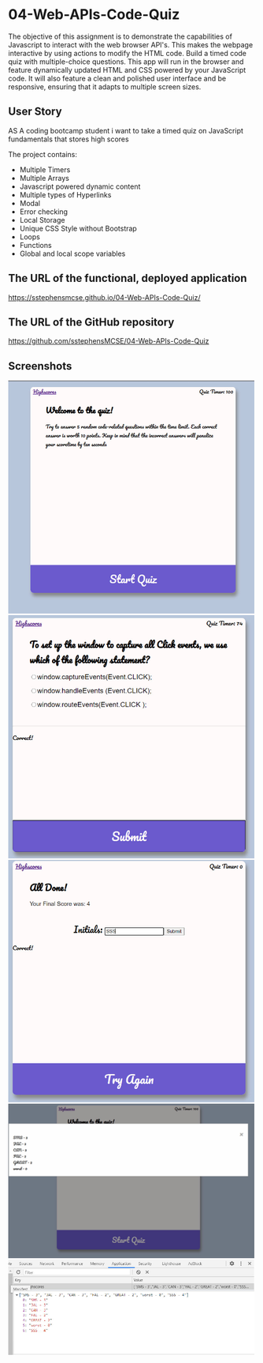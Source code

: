 # 04-Web-APIs-Code-Quiz

The objective of this assignment is to demonstrate the capabilities of Javascript to interact with the web browser API's. This makes the webpage interactive by using actions to modify the HTML code. Build a timed code quiz with multiple-choice questions. This app will run in the browser and feature dynamically updated HTML and CSS powered by your JavaScript code. It will also feature a clean and polished user interface and be responsive, ensuring that it adapts to multiple screen sizes.

## User Story
AS A coding bootcamp student i want to take a timed quiz on JavaScript fundamentals that stores high scores

The project contains:
* Multiple Timers
* Multiple Arrays
* Javascript powered dynamic content
* Multiple types of Hyperlinks
* Modal
* Error checking
* Local Storage
* Unique CSS Style without Bootstrap
* Loops
* Functions
* Global and local scope variables

## The URL of the functional, deployed application
https://sstephensmcse.github.io/04-Web-APIs-Code-Quiz/

## The URL of the GitHub repository
https://github.com/sstephensMCSE/04-Web-APIs-Code-Quiz

## Screenshots

<img src="https://github.com/sstephensMCSE/04-Web-APIs-Code-Quiz/blob/main/assets/welcome.jpg" width="500" title="Welcome">
<img src="https://github.com/sstephensMCSE/04-Web-APIs-Code-Quiz/blob/main/assets/variable%20questions.jpg" width="500" title="Questions">
<img src="https://github.com/sstephensMCSE/04-Web-APIs-Code-Quiz/blob/main/assets/SubmitScore.jpg" width="500" title="Submit Score">
<img src="https://github.com/sstephensMCSE/04-Web-APIs-Code-Quiz/blob/main/assets/highscoremodal.jpg" width="500" title="HighScore">
<img src="https://github.com/sstephensMCSE/04-Web-APIs-Code-Quiz/blob/main/assets/local%20storage.jpg" width="500" title="Storage">

